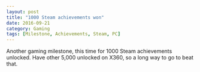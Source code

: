 ```yaml
---
layout: post
title: "1000 Steam achievements won"
date: 2016-09-21
category: Gaming
tags: [Milestone, Achievements, Steam, PC]
---
```


Another gaming milestone, this time for 1000 Steam achievements unlocked.
Have other 5,000 unlocked on X360, so a long way to go to beat that.